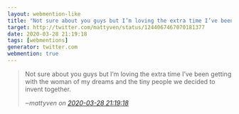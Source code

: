 ```yaml
---
layout: webmention-like
title: "Not sure about you guys but I’m loving the extra time I’ve been getting with the woman of my dreams and the tiny people we decided to invent together."
target: http://twitter.com/mattyven/status/1244067467070181377
date: 2020-03-28 21:19:18
tags: [webmentions]
generator: twitter.com
webmention: true
---
```




<blockquote class="external-citation">
  <p>
    Not sure about you guys but I’m loving the extra time I’ve been getting with the woman of my dreams and the tiny people we decided to invent together.
  </p>
  <cite>‒<span class="p-author p-name">mattyven</span>
    on
    <a href="http://twitter.com/mattyven/status/1244067467070181377" rel="external nofollow" target="_blank">2020-03-28 21:19:18</a>
  </cite>
</blockquote>



